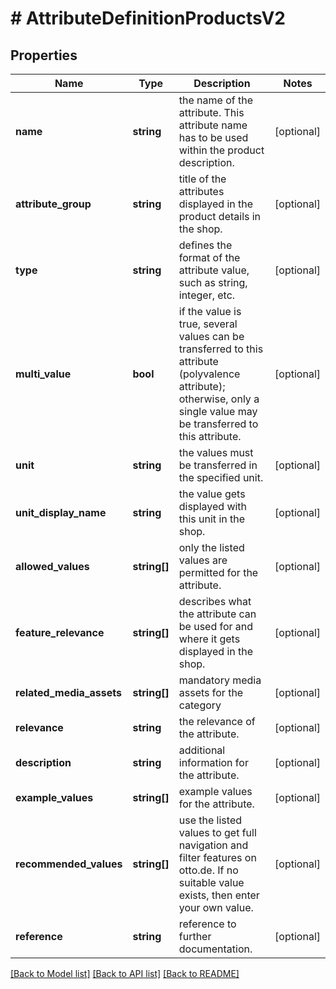 # # AttributeDefinitionProductsV2

## Properties

Name | Type | Description | Notes
------------ | ------------- | ------------- | -------------
**name** | **string** | the name of the attribute. This attribute name has to be used within the product description. | [optional]
**attribute_group** | **string** | title of the attributes displayed in the product details in the shop. | [optional]
**type** | **string** | defines the format of the attribute value, such as string, integer, etc. | [optional]
**multi_value** | **bool** | if the value is true, several values can be transferred to this attribute (polyvalence attribute); otherwise, only a single value may be transferred to this attribute. | [optional]
**unit** | **string** | the values must be transferred in the specified unit. | [optional]
**unit_display_name** | **string** | the value gets displayed with this unit in the shop. | [optional]
**allowed_values** | **string[]** | only the listed values are permitted for the attribute. | [optional]
**feature_relevance** | **string[]** | describes what the attribute can be used for and where it gets displayed in the shop. | [optional]
**related_media_assets** | **string[]** | mandatory media assets for the category | [optional]
**relevance** | **string** | the relevance of the attribute. | [optional]
**description** | **string** | additional information for the attribute. | [optional]
**example_values** | **string[]** | example values for the attribute. | [optional]
**recommended_values** | **string[]** | use the listed values to get full navigation and filter features on otto.de. If no suitable value exists, then enter your own value. | [optional]
**reference** | **string** | reference to further documentation. | [optional]

[[Back to Model list]](../../README.md#models) [[Back to API list]](../../README.md#endpoints) [[Back to README]](../../README.md)
